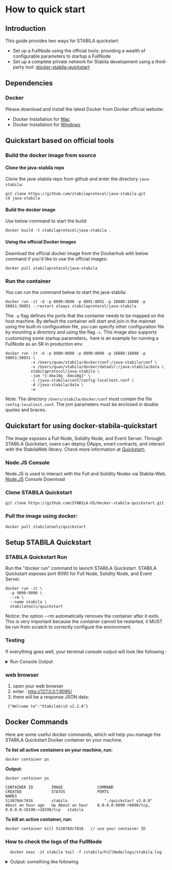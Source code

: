 # How to quick start

## Introduction

This guide provides two ways for STABILA quickstart:
- Set up a FullNode using the official tools: providing a wealth of configurable parameters to startup a FullNode
- Set up a complete private network for Stabila development using a third-party tool: [docker-stabila-quickstart](https://github.com/STABILA-US/docker-stabila-quickstart)

## Dependencies

### Docker

Please download and install the latest Docker from Docker official website:
* Docker Installation for [Mac](https://docs.docker.com/docker-for-mac/install/)
* Docker Installation for [Windows](https://docs.docker.com/docker-for-windows/install/)   

## Quickstart based on official tools

### Build the docker image from source

#### Clone the java-stabila repo

Clone the java-stabila repo from github and enter the directory `java-stabila`:
```
git clone https://github.com/stabilaprotocol/java-stabila.git
cd java-stabila
```

#### Build the docker image

Use below command to start the build:
```
docker build -t stabilaprotocol/java-stabila .
```

#### Using the official Docker images

Download the official docker image from the Dockerhub with below command if you'd like to use the official images:
```
docker pull stabilaprotocol/java-stabila
```

### Run the container

You can run the command below to start the java-stabila:
```
docker run -it -d -p 8090:8090 -p 8091:8091 -p 18888:18888 -p 50051:50051 --restart always stabilaprotocol/java-stabila 
```

The `-p` flag defines the ports that the container needs to be mapped on the host machine. By default the container will start and join in the mainnet
using the built-in configuration file, you can specify other configuration file by mounting a directory and using the flag `-c`.
This image also supports customizing some startup parameters，here is an example for running a FullNode as an SR in production env:
```
docker run -it -d -p 8080:8080 -p 8090:8090 -p 18888:18888 -p 50051:50051 \
           -v /Users/quan/stabila/docker/conf:/java-stabila/conf \
           -v /Users/quan/stabila/docker/datadir:/java-stabila/data \
           stabilaprotocol/java-stabila \
           -jvm "{-Xmx10g -Xms10g}" \
           -c /java-stabila/conf/config-localtest.conf \
           -d /java-stabila/data \
           -w 
```
Note: The directory `/Users/stabila/docker/conf` must contain the file `config-localtest.conf`. The jvm parameters must be enclosed in double quotes and braces.

## Quickstart for using docker-stabila-quickstart

The image exposes a Full Node, Solidity Node, and Event Server. Through STABILA Quickstart, users can deploy DApps, smart contracts, and interact with the StabilaWeb library.
Check more information at [Quickstart:](https://github.com/STABILA-US/docker-stabila-quickstart)

### Node.JS Console
  Node.JS is used to interact with the Full and Solidity Nodes via Stabila-Web.  
  [Node.JS](https://nodejs.org/en/) Console Download
  
### Clone STABILA Quickstart  
```shell
git clone https://github.com/STABILA-US/docker-stabila-quickstart.git
```  

### Pull the image using docker:
```shell
docker pull stabilatools/quickstart
```  

## Setup STABILA Quickstart   
### STABILA Quickstart Run
Run the "docker run" command to launch STABILA Quickstart. STABILA Quickstart exposes port 9090 for Full Node, Solidity Node, and Event Server.
```shell
docker run -it \
  -p 9090:9090 \
  --rm \
  --name stabila \
  stabilatools/quickstart
```  
Notice: the option --rm automatically removes the container after it exits. This is very important because the container cannot be restarted, it MUST be run from scratch to correctly configure the environment.

### Testing

If everything goes well, your terminal console output will look like following : 
 <details>

<summary>Run Console Output </summary>
<!-- **Run Output:** -->
    ```

    [PM2] Spawning PM2 daemon with pm2_home=/root/.pm2
    [PM2] PM2 Successfully daemonized
    [PM2][WARN] Applications evenstabila not running, starting...
    [PM2] App [evenstabila] launched (1 instances)
    ┌──────────┬────┬─────────┬──────┬─────┬────────┬─────────┬────────┬─────┬───────────┬──────┬──────────┐
    │ App name │ id │ version │ mode │ pid │ status │ restart │ uptime │ cpu │ mem       │ user │ watching │
    ├──────────┼────┼─────────┼──────┼─────┼────────┼─────────┼────────┼─────┼───────────┼──────┼──────────┤
    │ evenstabila │ 0  │ N/A     │ fork │ 60  │ online │ 0       │ 0s     │ 0%  │ 25.4 MB   │ root │ disabled │
    └──────────┴────┴─────────┴──────┴─────┴────────┴─────────┴────────┴─────┴───────────┴──────┴──────────┘
    Use `pm2 show <id|name>` to get more details about an app
    Start the http proxy for dApps...
    [HPM] Proxy created: /  ->  http://127.0.0.1:18191
    [HPM] Proxy created: /  ->  http://127.0.0.1:18190
    [HPM] Proxy created: /  ->  http://127.0.0.1:8060

    Stabila Quickstart listening on http://127.0.0.1:9090



    ADMIN /admin/accounts-generation
    Sleeping for 1 second...Waiting when nodes are ready to generate 10 accounts...
    (1) Waiting for sync...
    Slept.
    ...
    Loading the accounts and waiting for the node to mine the transactions...
    (1) Waiting for receipts...
    Sending 10000 STB to TSjfWSWcKCrJ1DbgMZSCbSqNK8DsEfqM9p
    Sending 10000 STB to THpWnj3dBQ5FrqW1KMVXXYSbHPtcBKeUJY
    Sending 10000 STB to TWFTHaKdeHWi3oPoaBokyZFfA7q1iiiAAb
    Sending 10000 STB to TFDGQo6f6dm9ikoV4Rc9NyTxMD5NNiSFJD
    Sending 10000 STB to TDZZNigWitFp5aE6j2j8YcycF7DVjtogBu
    Sending 10000 STB to TT8NRMcwdS9P3X9pvPC8JWi3x2zjwxZuhs
    Sending 10000 STB to TBBJw6Bk7w2NSZeqmzfUPnsn6CwDJAXTv8
    Sending 10000 STB to TVcgSLpT97mvoiyv5ChyhQ6hWbjYLWdCVB
    Sending 10000 STB to TYjQd4xrLZQGYMdLJqsTCuXVGapPqUp9ZX
    Sending 10000 STB to THCw6hPZpFcLCWDcsZg3W77rXZ9rJQPncD
    Sleeping for 3 seconds... Slept.
    (2) Waiting for receipts...
    Sleeping for 3 seconds... Slept.
    (3) Waiting for receipts...
    Sleeping for 3 seconds... Slept.
    (4) Waiting for receipts...
    Sleeping for 3 seconds... Slept.
    (5) Waiting for receipts...
    Sleeping for 3 seconds... Slept.
    (6) Waiting for receipts...
    Sleeping for 3 seconds... Slept.
    (7) Waiting for receipts...
    Done.

    Available Accounts
    ==================

    (0) TSjfWSWcKCrJ1DbgMZSCbSqNK8DsEfqM9p (10000 STB)
    (1) THpWnj3dBQ5FrqW1KMVXXYSbHPtcBKeUJY (10000 STB)
    (2) TWFTHaKdeHWi3oPoaBokyZFfA7q1iiiAAb (10000 STB)
    (3) TFDGQo6f6dm9ikoV4Rc9NyTxMD5NNiSFJD (10000 STB)
    (4) TDZZNigWitFp5aE6j2j8YcycF7DVjtogBu (10000 STB)
    (5) TT8NRMcwdS9P3X9pvPC8JWi3x2zjwxZuhs (10000 STB)
    (6) TBBJw6Bk7w2NSZeqmzfUPnsn6CwDJAXTv8 (10000 STB)
    (7) TVcgSLpT97mvoiyv5ChyhQ6hWbjYLWdCVB (10000 STB)
    (8) TYjQd4xrLZQGYMdLJqsTCuXVGapPqUp9ZX (10000 STB)
    (9) THCw6hPZpFcLCWDcsZg3W77rXZ9rJQPncD (10000 STB)

    Private Keys
    ==================

    (0) 2b2bddbeea87cecedcaf51eef55877b65725f709d2c0fcdfea0cb52d80acd52b
    (1) f08759925316dc6344af538ebe3a619aeab836a0c254adca903cc764f87b0ee9
    (2) 1afc9f033cf9c6058db366b78a9f1b9c909b1b83397c9aed795afa05e9017511
    (3) f8f5bc70e91fc177eefea43b68c97b66536ac317a9300639e9d32a9db2f18a1f
    (4) 031015272915917056c117d3cc2a03491a8f22ef450af83f6783efddf7064c59
    (5) 5eb25e2c1144f216aa99bbe2139d84bb6dedfb2c1ed72f3df6684a4c6d2cd96b
    (6) f0b781da23992e6a3f536cb60917c3eb6a9c5434fcf441fcb8d7c58c01d6b70e
    (7) 158f60a4379688a77d4a420e2f2a3e014ebf9ed0a1a093d7dc01ba23ebc5c970
    (8) e9342bb9108f46573804890a5301530c2834dce3703cd51ab77fba6161afec00
    (9) 2e9f0c507d2ea98dc4005a1afb1b743c629f7c145ccb55f38f75ae73cf8f605c

    HD Wallet
    ==================
    Mnemonic:      border pulse twenty cruise grief shy need raw clean possible begin climb
    Base HD Path:  m/44'/60'/0'/0/{account_index}
    ```
</details>
  

### web browser ###
1. open your web browser
2. enter : http://127.0.0.1:9090/
3. there will be a response JSON data: 

```
 {"Welcome to":"StabilaGrid v2.2.8"}
```

## Docker Commands 
Here are some useful docker commands, which will help you manage the STABILA Quickstart Docker container on your machine. 

**To list all active containers on your machine, run:**
```shell
docker container ps
```  
**Output:**
```shell
docker container ps

CONTAINER ID        IMAGE               COMMAND                 CREATED             STATUS              PORTS                                              NAMES
513078dc7816        stabila                "./quickstart v2.0.0"   About an hour ago   Up About an hour    0.0.0.0:9090->9090/tcp, 0.0.0.0:18190->18190/tcp   stabila
```  
**To kill an active container, run:**
```shell
docker container kill 513078dc7816   // use your container ID
```  

### How to check the logs of the FullNode ###
```
  docker exec -it stabila tail -f /stabila/FullNode/logs/stabila.log 
```

 <details>

<summary>Output: something like following </summary>

  ```
  number=204
  parentId=00000000000000cb0985978b3c780e4219dc51e4329beecabe7b71f99d269985
  witness address=41928c9af0651632157ef27a2cf17ca72c575a4d21
  generated by myself=true
  generate time=2019-12-09 18:33:33.0
  txs are empty
  ]
  18:33:33.008 INFO  [Thread-5] [DB](Manager.java:1095) pushBlock block number:204, cost/txs:1/0
  18:33:33.008 INFO  [Thread-5] [witness](WitnessService.java:283) Produce block successfully, blockNumber:204, abSlot[525305471], blockId:00000000000000ccc37f1f5c2ceb574d14c490e3d0b86909855646f9384ba666, transactionSize:0, blockTime:2019-12-09T18:33:33.000Z, parentBlockId:00000000000000cb0985978b3c780e4219dc51e4329beecabe7b71f99d269985
  18:33:33.008 INFO  [Thread-5] [net](AdvService.java:156) Ready to broadcast block Num:204,ID:00000000000000ccc37f1f5c2ceb574d14c490e3d0b86909855646f9384ba666
  ........  etc
  ```
</details>
